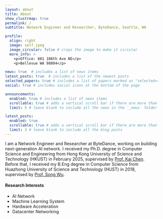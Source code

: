 ```yaml
---
layout: about
title: About
show_clustrmap: true
permalink: /
subtitle: Network Engineer and Researcher, ByteDance, Seattle, WA

profile:
  align: right
  image: self.jpeg
  image_circular: false # crops the image to make it circular
  more_info: >
    <p>Office: 601 108th Ave NE</p>
    <p>Bellevue WA 98004</p>

news: true  # includes a list of news items
latest_posts: true  # includes a list of the newest posts
selected_papers: true # includes a list of papers marked as "selected={true}"
social: true # includes social icons at the bottom of the page

announcements:
  enabled: true # includes a list of news items
  scrollable: true # adds a vertical scroll bar if there are more than 3 news items
  limit: 5 # leave blank to include all the news in the `_news` folder

latest_posts:
  enabled: true
  scrollable: true # adds a vertical scroll bar if there are more than 3 new posts items
  limit: 3 # leave blank to include all the blog posts
---
```


I am a Network Engineer and Researcher at ByteDance, working on building next-generation AI network. I received my Ph.D. degree in Computer Science and Engineering from Hong Kong University of Science and Technology (HKUST) in February 2025, supervised by [Prof. Kai Chen](http://www.cse.ust.hk/~kaichen/). Before that, I received my B.Eng degree in Computer Science from Huazhong University of Science and Technology (HUST) in 2018, supervised by [Prof. Song Wu](http://cgcl.grid.hust.edu.cn/wusong/).

#### Research Interests

- AI Network
- Machine Learning System
- Hardware Acceleration
- Datacenter Networking
